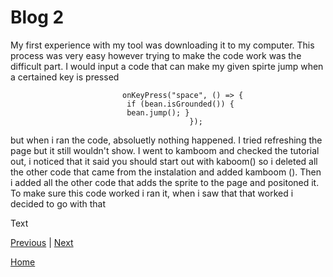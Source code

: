 # Blog 2

My first experience with my tool was downloading it to my computer. This process was very easy however trying to make the code work was the difficult part.
   I would input a code that can make my given spirte jump when a certained key is pressed


                             onKeyPress("space", () => {
                              if (bean.isGrounded()) {
                              bean.jump(); }
                                            });


   but when i ran the code, absoluetly nothing happened. I tried refreshing the page but it still wouldn't show. I went to kamboom and checked the tutorial out, i noticed that it said you should start out with kaboom() so i deleted all the other code that came from the instalation and added kamboom (). Then i added all the other code that adds the sprite to the page and positoned it. To make sure this code worked i ran it, when i saw that that worked i decided to go with that


Text

[Previous](entry01.md) | [Next](entry03.md)

[Home](../README.md)